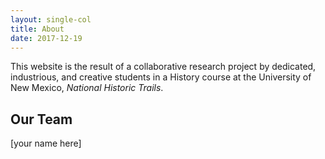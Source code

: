 ```yaml
---
layout: single-col
title: About
date: 2017-12-19
---
```


This website is the result of a collaborative research project by dedicated, industrious, and creative students in a History course at the University of New Mexico, _National Historic Trails_.

## Our Team
[your name here]
